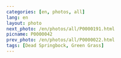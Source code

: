 ```yaml
---
categories: [en, photos, all]
lang: en
layout: photo
next_photo: /en/photos/all/P0000191.html
picname: P0000042
prev_photo: /en/photos/all/P0000022.html
tags: [Dead Springbock, Green Grass]
---
```

